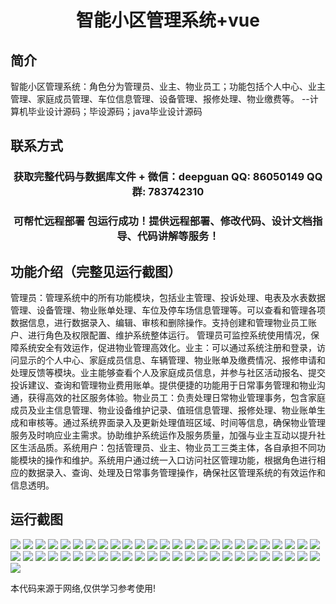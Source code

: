 <p><h1 align="center">智能小区管理系统+vue</h1></p>

## 简介
智能小区管理系统：角色分为管理员、业主、物业员工；功能包括个人中心、业主管理、家庭成员管理、车位信息管理、设备管理、报修处理、物业缴费等。    --计算机毕业设计源码；毕设源码；java毕业设计源码


## 联系方式
<p><h3 align="center">获取完整代码与数据库文件 + 微信：deepguan QQ: 86050149 QQ群: 783742310</h3></p>
<p><h3 align="center">可帮忙远程部署 包运行成功！提供远程部署、修改代码、设计文档指导、代码讲解等服务！</h3></p>

## 功能介绍（完整见运行截图）
管理员：管理系统中的所有功能模块，包括业主管理、投诉处理、电表及水表数据管理、设备管理、物业账单处理、车位及停车场信息管理等。可以查看和管理各项数据信息，进行数据录入、编辑、审核和删除操作。支持创建和管理物业员工账户、进行角色及权限配置、维护系统整体运行。 管理员可监控系统使用情况，保障系统安全有效运作，促进物业管理高效化。业主：可以通过系统注册和登录，访问显示的个人中心、家庭成员信息、车辆管理、物业账单及缴费情况、报修申请和处理反馈等模块。业主能够查看个人及家庭成员信息，并参与社区活动报名、提交投诉建议、查询和管理物业费用账单。提供便捷的功能用于日常事务管理和物业沟通，获得高效的社区服务体验。物业员工：负责处理日常物业管理事务，包含家庭成员及业主信息管理、物业设备维护记录、值班信息管理、报修处理、物业账单生成和审核等。通过系统界面录入及更新处理值班区域、时间等信息，确保物业管理服务及时响应业主需求。协助维护系统运作及服务质量，加强与业主互动以提升社区生活品质。系统用户：包括管理员、业主、物业员工三类主体，各自承担不同功能模块的操作和维护。系统用户通过统一入口访问社区管理功能，根据角色进行相应的数据录入、查询、处理及日常事务管理操作，确保社区管理系统的有效运作和信息透明。


## 运行截图
![](https://bs-1329754181.cos.ap-shanghai.myqcloud.com/ssm/SmartCommunityManagementSystem/img/001.jpg)
![](https://bs-1329754181.cos.ap-shanghai.myqcloud.com/ssm/SmartCommunityManagementSystem/img/002.jpg)
![](https://bs-1329754181.cos.ap-shanghai.myqcloud.com/ssm/SmartCommunityManagementSystem/img/003.jpg)
![](https://bs-1329754181.cos.ap-shanghai.myqcloud.com/ssm/SmartCommunityManagementSystem/img/004.jpg)
![](https://bs-1329754181.cos.ap-shanghai.myqcloud.com/ssm/SmartCommunityManagementSystem/img/005.jpg)
![](https://bs-1329754181.cos.ap-shanghai.myqcloud.com/ssm/SmartCommunityManagementSystem/img/006.jpg)
![](https://bs-1329754181.cos.ap-shanghai.myqcloud.com/ssm/SmartCommunityManagementSystem/img/007.jpg)
![](https://bs-1329754181.cos.ap-shanghai.myqcloud.com/ssm/SmartCommunityManagementSystem/img/008.jpg)
![](https://bs-1329754181.cos.ap-shanghai.myqcloud.com/ssm/SmartCommunityManagementSystem/img/009.jpg)
![](https://bs-1329754181.cos.ap-shanghai.myqcloud.com/ssm/SmartCommunityManagementSystem/img/010.jpg)
![](https://bs-1329754181.cos.ap-shanghai.myqcloud.com/ssm/SmartCommunityManagementSystem/img/011.jpg)
![](https://bs-1329754181.cos.ap-shanghai.myqcloud.com/ssm/SmartCommunityManagementSystem/img/012.jpg)
![](https://bs-1329754181.cos.ap-shanghai.myqcloud.com/ssm/SmartCommunityManagementSystem/img/013.jpg)
![](https://bs-1329754181.cos.ap-shanghai.myqcloud.com/ssm/SmartCommunityManagementSystem/img/014.jpg)
![](https://bs-1329754181.cos.ap-shanghai.myqcloud.com/ssm/SmartCommunityManagementSystem/img/015.jpg)
![](https://bs-1329754181.cos.ap-shanghai.myqcloud.com/ssm/SmartCommunityManagementSystem/img/016.jpg)
![](https://bs-1329754181.cos.ap-shanghai.myqcloud.com/ssm/SmartCommunityManagementSystem/img/017.jpg)
![](https://bs-1329754181.cos.ap-shanghai.myqcloud.com/ssm/SmartCommunityManagementSystem/img/018.jpg)
![](https://bs-1329754181.cos.ap-shanghai.myqcloud.com/ssm/SmartCommunityManagementSystem/img/019.jpg)
![](https://bs-1329754181.cos.ap-shanghai.myqcloud.com/ssm/SmartCommunityManagementSystem/img/020.jpg)
![](https://bs-1329754181.cos.ap-shanghai.myqcloud.com/ssm/SmartCommunityManagementSystem/img/021.jpg)
![](https://bs-1329754181.cos.ap-shanghai.myqcloud.com/ssm/SmartCommunityManagementSystem/img/022.jpg)
![](https://bs-1329754181.cos.ap-shanghai.myqcloud.com/ssm/SmartCommunityManagementSystem/img/023.jpg)
![](https://bs-1329754181.cos.ap-shanghai.myqcloud.com/ssm/SmartCommunityManagementSystem/img/024.jpg)
![](https://bs-1329754181.cos.ap-shanghai.myqcloud.com/ssm/SmartCommunityManagementSystem/img/025.jpg)
![](https://bs-1329754181.cos.ap-shanghai.myqcloud.com/ssm/SmartCommunityManagementSystem/img/026.jpg)
![](https://bs-1329754181.cos.ap-shanghai.myqcloud.com/ssm/SmartCommunityManagementSystem/img/027.jpg)
![](https://bs-1329754181.cos.ap-shanghai.myqcloud.com/ssm/SmartCommunityManagementSystem/img/028.jpg)
![](https://bs-1329754181.cos.ap-shanghai.myqcloud.com/ssm/SmartCommunityManagementSystem/img/029.jpg)
![](https://bs-1329754181.cos.ap-shanghai.myqcloud.com/ssm/SmartCommunityManagementSystem/img/030.jpg)
![](https://bs-1329754181.cos.ap-shanghai.myqcloud.com/ssm/SmartCommunityManagementSystem/img/031.jpg)
![](https://bs-1329754181.cos.ap-shanghai.myqcloud.com/ssm/SmartCommunityManagementSystem/img/032.jpg)
![](https://bs-1329754181.cos.ap-shanghai.myqcloud.com/ssm/SmartCommunityManagementSystem/img/033.jpg)
![](https://bs-1329754181.cos.ap-shanghai.myqcloud.com/ssm/SmartCommunityManagementSystem/img/034.jpg)
![](https://bs-1329754181.cos.ap-shanghai.myqcloud.com/ssm/SmartCommunityManagementSystem/img/035.jpg)
![](https://bs-1329754181.cos.ap-shanghai.myqcloud.com/ssm/SmartCommunityManagementSystem/img/036.jpg)
![](https://bs-1329754181.cos.ap-shanghai.myqcloud.com/ssm/SmartCommunityManagementSystem/img/037.jpg)
![](https://bs-1329754181.cos.ap-shanghai.myqcloud.com/ssm/SmartCommunityManagementSystem/img/038.jpg)
![](https://bs-1329754181.cos.ap-shanghai.myqcloud.com/ssm/SmartCommunityManagementSystem/img/039.jpg)
![](https://bs-1329754181.cos.ap-shanghai.myqcloud.com/ssm/SmartCommunityManagementSystem/img/040.jpg)
![](https://bs-1329754181.cos.ap-shanghai.myqcloud.com/ssm/SmartCommunityManagementSystem/img/041.jpg)
![](https://bs-1329754181.cos.ap-shanghai.myqcloud.com/ssm/SmartCommunityManagementSystem/img/042.jpg)
![](https://bs-1329754181.cos.ap-shanghai.myqcloud.com/ssm/SmartCommunityManagementSystem/img/043.jpg)
![](https://bs-1329754181.cos.ap-shanghai.myqcloud.com/ssm/SmartCommunityManagementSystem/img/044.jpg)
![](https://bs-1329754181.cos.ap-shanghai.myqcloud.com/ssm/SmartCommunityManagementSystem/img/045.jpg)
![](https://bs-1329754181.cos.ap-shanghai.myqcloud.com/ssm/SmartCommunityManagementSystem/img/046.jpg)
![](https://bs-1329754181.cos.ap-shanghai.myqcloud.com/ssm/SmartCommunityManagementSystem/img/047.jpg)
![](https://bs-1329754181.cos.ap-shanghai.myqcloud.com/ssm/SmartCommunityManagementSystem/img/048.jpg)
![](https://bs-1329754181.cos.ap-shanghai.myqcloud.com/ssm/SmartCommunityManagementSystem/img/049.jpg)
![](https://bs-1329754181.cos.ap-shanghai.myqcloud.com/ssm/SmartCommunityManagementSystem/img/050.jpg)
![](https://bs-1329754181.cos.ap-shanghai.myqcloud.com/ssm/SmartCommunityManagementSystem/img/051.jpg)

<p>本代码来源于网络,仅供学习参考使用!</p>
